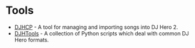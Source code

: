 # Tools

* [DJHCP](?a=tools/djhcp) - A tool for managing and importing songs into DJ Hero 2.
* [DJHTools](?a=tools/djhtools) - A collection of Python scripts which deal with common DJ Hero formats.